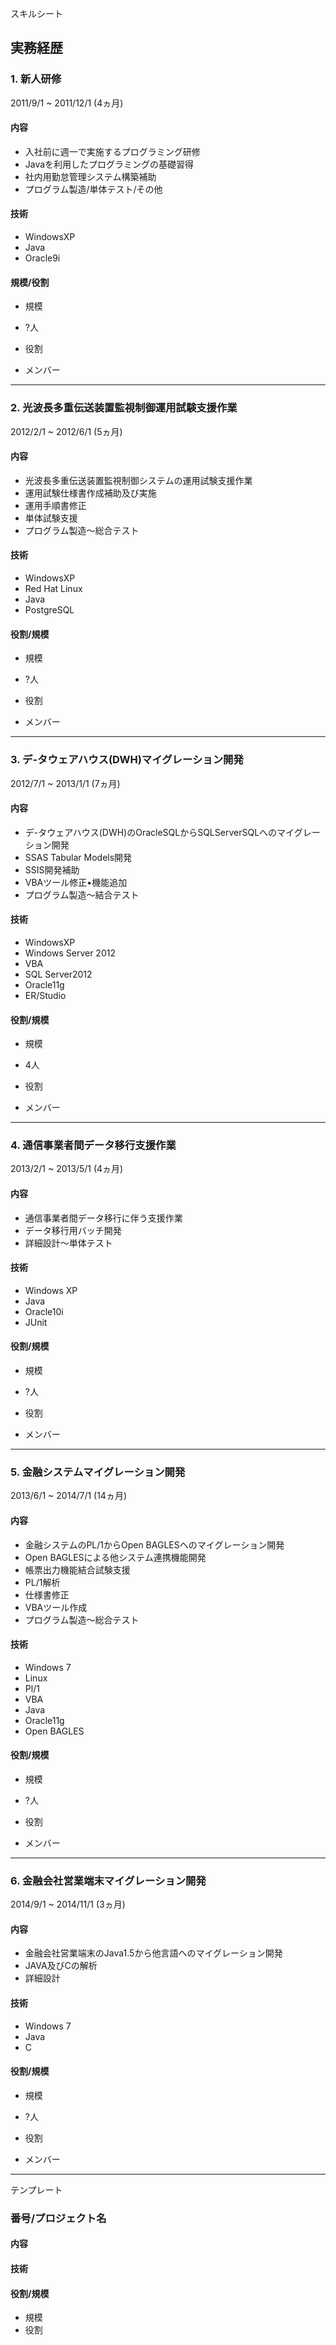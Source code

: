 スキルシート

## 実務経歴

### 1. 新人研修

2011/9/1 ~ 2011/12/1 (4ヵ月)

#### 内容

* 入社前に週一で実施するプログラミング研修
* Javaを利用したプログラミングの基礎習得
* 社内用勤怠管理システム構築補助
* プログラム製造/単体テスト/その他

#### 技術

* WindowsXP
* Java
* Oracle9i


#### 規模/役割

* 規模
 - ?人
* 役割
 - メンバー

***

### 2. 光波長多重伝送装置監視制御運用試験支援作業

2012/2/1 ~ 2012/6/1 (5ヵ月)

#### 内容

* 光波長多重伝送装置監視制御システムの運用試験支援作業
* 運用試験仕様書作成補助及び実施
* 運用手順書修正
* 単体試験支援
* プログラム製造〜総合テスト

#### 技術

* WindowsXP
* Red Hat Linux
* Java
* PostgreSQL

#### 役割/規模

* 規模
 - ?人
* 役割
 - メンバー

***

### 3. デ-タウェアハウス(DWH)マイグレーション開発

2012/7/1 ~ 2013/1/1 (7ヵ月)

#### 内容

* デ-タウェアハウス(DWH)のOracleSQLからSQLServerSQLへのマイグレーション開発
* SSAS Tabular Models開発
* SSIS開発補助
* VBAツール修正•機能追加
* プログラム製造〜結合テスト
 
#### 技術

* WindowsXP
* Windows Server 2012
* VBA
* SQL Server2012
* Oracle11g
* ER/Studio

#### 役割/規模

* 規模
 - 4人
* 役割
 - メンバー

***

### 4. 通信事業者間データ移行支援作業

2013/2/1 ~ 2013/5/1 (4ヵ月)

#### 内容

* 通信事業者間データ移行に伴う支援作業
* データ移行用バッチ開発
* 詳細設計〜単体テスト

#### 技術

* Windows XP
* Java
* Oracle10i
* JUnit


#### 役割/規模

* 規模
 - ?人
* 役割
 - メンバー

***

### 5. 金融システムマイグレーション開発

2013/6/1 ~ 2014/7/1 (14ヵ月)

#### 内容

* 金融システムのPL/1からOpen BAGLESへのマイグレーション開発
* Open BAGLESによる他システム連携機能開発
* 帳票出力機能結合試験支援
* PL/1解析
* 仕様書修正
* VBAツール作成
* プログラム製造〜総合テスト

#### 技術

* Windows 7
* Linux
* Pl/1
* VBA
* Java
* Oracle11g
* Open BAGLES

#### 役割/規模

* 規模
 - ?人
* 役割
 - メンバー

***


### 6. 金融会社営業端末マイグレーション開発

2014/9/1 ~ 2014/11/1 (3ヵ月)

#### 内容

* 金融会社営業端末のJava1.5から他言語ヘのマイグレーション開発
* JAVA及びCの解析
* 詳細設計

#### 技術

* Windows 7
* Java
* C

#### 役割/規模

* 規模
 - ?人
* 役割
 - メンバー

***


テンプレート	

### 番号/プロジェクト名
#### 内容
#### 技術
#### 役割/規模

* 規模
* 役割